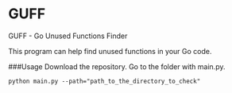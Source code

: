 # GUFF
GUFF - Go Unused Functions Finder

This program can help find unused functions in your Go code. 

###Usage
Download the repository. Go to the folder with main.py.
```commandline
python main.py --path="path_to_the_directory_to_check"
```